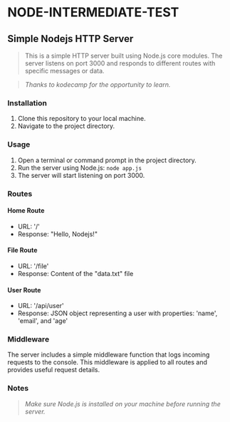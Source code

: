 # NODE-INTERMEDIATE-TEST

## Simple Nodejs HTTP Server
> This is a simple HTTP server built using Node.js core modules. The server listens on port 3000 and responds to different routes with specific messages or data.

> *Thanks to kodecamp for the opportunity to learn.*

### Installation
1. Clone this repository to your local machine.
2. Navigate to the project directory.

### Usage
1. Open a terminal or command prompt in the project directory.
2. Run the server using Node.js:  `node app.js`
3. The server will start listening on port 3000.

### Routes
#### Home Route
- URL: '/'
- Response: "Hello, Nodejs!"

#### File Route
- URL: '/file'
- Response: Content of the "data.txt" file

#### User Route
- URL: '/api/user'
- Response: JSON object representing a user with properties: 'name', 'email', and 'age'

### Middleware
The server includes a simple middleware function that logs incoming requests to the console. This middleware is applied to all routes and provides useful request details.

### Notes
> *Make sure Node.js is installed on your machine before running the server.*